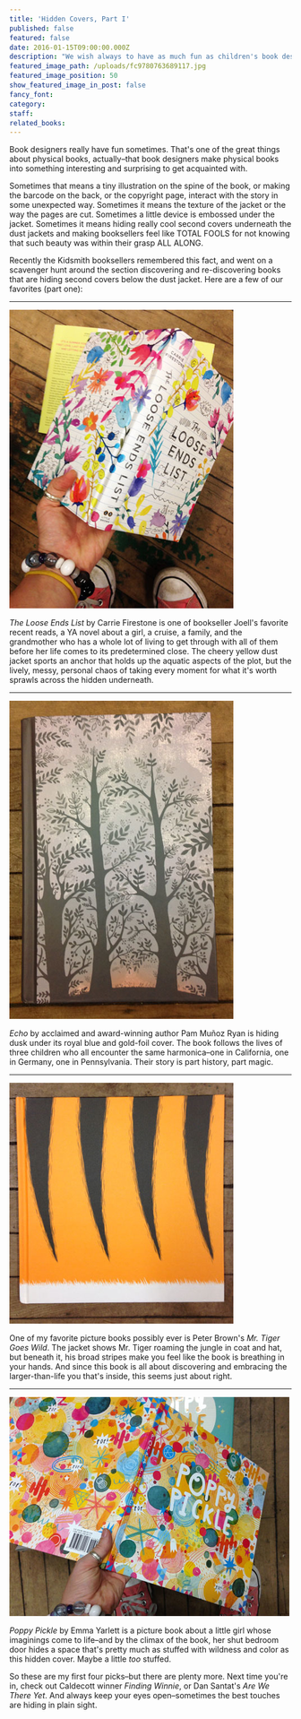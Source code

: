 ```yaml
---
title: 'Hidden Covers, Part I'
published: false
featured: false
date: 2016-01-15T09:00:00.000Z
description: "We wish always to have as much fun as children's book designers."
featured_image_path: /uploads/fc9780763689117.jpg
featured_image_position: 50
show_featured_image_in_post: false
fancy_font:
category:
staff:
related_books:
---
```



Book designers really have fun sometimes. That's one of the great things about physical books, actually–that book designers make physical books into something interesting and surprising to get acquainted with.

Sometimes that means a tiny illustration on the spine of the book, or making the barcode on the back, or the copyright page, interact with the story in some unexpected way. Sometimes it means the texture of the jacket or the way the pages are cut. Sometimes a little device is embossed under the jacket. Sometimes it means hiding really cool second covers underneath the dust jackets and making booksellers feel like TOTAL FOOLS for not knowing that such beauty was within their grasp ALL ALONG.

Recently the Kidsmith booksellers remembered this fact, and went on a scavenger hunt around the section discovering and re-discovering books that are hiding second covers below the dust jacket. Here are a few of our favorites (part one):

---

![](/uploads/versions/loose-ends-inner---x----400-533x---.jpg)

*The Loose Ends List* by Carrie Firestone is one of bookseller Joell's favorite recent reads, a YA novel about a girl, a cruise, a family, and the grandmother who has a whole lot of living to get through with all of them before her life comes to its predetermined close. The cheery yellow dust jacket sports an anchor that holds up the aquatic aspects of the plot, but the lively, messy, personal chaos of taking every moment for what it's worth sprawls across the hidden underneath.

---

![](/uploads/versions/ryan-inside---x----400-568x---.jpg)

*Echo* by acclaimed and award-winning author Pam Muñoz Ryan is hiding dusk under its royal blue and gold-foil cover. The book follows the lives of three children who all encounter the same harmonica–one in California, one in Germany, one in Pennsylvania. Their story is part history, part magic.

---

![](/uploads/versions/tiger-inner---x----400-430x---.jpg)

One of my favorite picture books possibly ever is Peter Brown's *Mr. Tiger Goes Wild*. The jacket shows Mr. Tiger roaming the jungle in coat and hat, but beneath it, his broad stripes make you feel like the book is breathing in your hands. And since this book is all about discovering and embracing the larger-than-life you that's inside, this seems just about right.

---

![](/uploads/versions/poppy-inside---x----500-391x---.jpg)

*Poppy Pickle* by Emma Yarlett is a picture book about a little girl whose imaginings come to life–and by the climax of the book, her shut bedroom door hides a space that's pretty much as stuffed with wildness and color as this hidden cover. Maybe a little *too* stuffed.

So these are my first four picks–but there are plenty more. Next time you're in, check out Caldecott winner *Finding Winnie*, or Dan Santat's *Are We There Yet*. And always keep your eyes open–sometimes the best touches are hiding in plain sight.